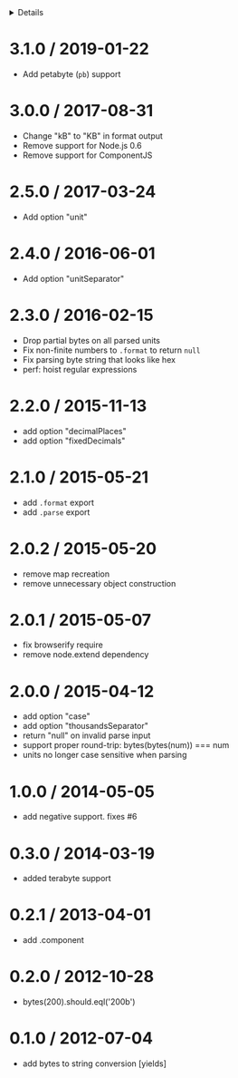 <!-- START doctoc generated TOC please keep comment here to allow auto update -->
<!-- DON'T EDIT THIS SECTION, INSTEAD RE-RUN doctoc TO UPDATE -->
<details>
<summary>Details</summary>

- [3.1.0 / 2019-01-22](#310--2019-01-22)
- [3.0.0 / 2017-08-31](#300--2017-08-31)
- [2.5.0 / 2017-03-24](#250--2017-03-24)
- [2.4.0 / 2016-06-01](#240--2016-06-01)
- [2.3.0 / 2016-02-15](#230--2016-02-15)
- [2.2.0 / 2015-11-13](#220--2015-11-13)
- [2.1.0 / 2015-05-21](#210--2015-05-21)
- [2.0.2 / 2015-05-20](#202--2015-05-20)
- [2.0.1 / 2015-05-07](#201--2015-05-07)
- [2.0.0 / 2015-04-12](#200--2015-04-12)
- [1.0.0 / 2014-05-05](#100--2014-05-05)
- [0.3.0 / 2014-03-19](#030--2014-03-19)
- [0.2.1 / 2013-04-01](#021--2013-04-01)
- [0.2.0 / 2012-10-28](#020--2012-10-28)
- [0.1.0 / 2012-07-04](#010--2012-07-04)

</details>
<!-- END doctoc generated TOC please keep comment here to allow auto update -->

3.1.0 / 2019-01-22
==================

  * Add petabyte (`pb`) support

3.0.0 / 2017-08-31
==================

  * Change "kB" to "KB" in format output
  * Remove support for Node.js 0.6
  * Remove support for ComponentJS

2.5.0 / 2017-03-24
==================

  * Add option "unit"

2.4.0 / 2016-06-01
==================

  * Add option "unitSeparator"

2.3.0 / 2016-02-15
==================

  * Drop partial bytes on all parsed units
  * Fix non-finite numbers to `.format` to return `null`
  * Fix parsing byte string that looks like hex
  * perf: hoist regular expressions

2.2.0 / 2015-11-13
==================

  * add option "decimalPlaces"
  * add option "fixedDecimals"

2.1.0 / 2015-05-21
==================

  * add `.format` export
  * add `.parse` export

2.0.2 / 2015-05-20
==================

  * remove map recreation
  * remove unnecessary object construction

2.0.1 / 2015-05-07
==================

  * fix browserify require
  * remove node.extend dependency

2.0.0 / 2015-04-12
==================

  * add option "case"
  * add option "thousandsSeparator"
  * return "null" on invalid parse input
  * support proper round-trip: bytes(bytes(num)) === num
  * units no longer case sensitive when parsing

1.0.0 / 2014-05-05
==================

 * add negative support. fixes #6

0.3.0 / 2014-03-19
==================

 * added terabyte support

0.2.1 / 2013-04-01
==================

  * add .component

0.2.0 / 2012-10-28
==================

  * bytes(200).should.eql('200b')

0.1.0 / 2012-07-04
==================

  * add bytes to string conversion [yields]
